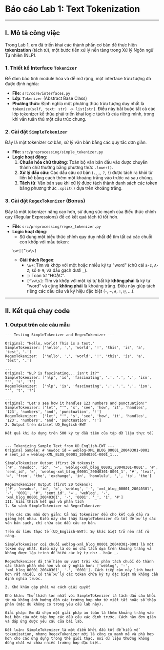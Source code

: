 

# Báo cáo Lab 1: Text Tokenization

---

## I. Mô tả công việc

Trong Lab 1, em đã triển khai các thành phần cơ bản để thực hiện **tokenization** (tách từ), một bước tiền xử lý nền tảng trong Xử lý Ngôn ngữ Tự nhiên (NLP).

### 1. Thiết kế Interface `Tokenizer`

Để đảm bảo tính module hóa và dễ mở rộng, một interface trừu tượng đã được định nghĩa:

-   **File**: `src/core/interfaces.py`
-   **Lớp**: `Tokenizer` (Abstract Base Class)
-   **Phương thức**: Định nghĩa một phương thức trừu tượng duy nhất là `tokenize(self, text: str) -> list[str]`. Điều này bắt buộc tất cả các lớp tokenizer kế thừa phải triển khai logic tách từ của riêng mình, trong khi vẫn tuân thủ một cấu trúc chung.

### 2. Cài đặt `SimpleTokenizer`

Đây là một tokenizer cơ bản, xử lý văn bản bằng các quy tắc đơn giản.

-   **File**: `src/preprocessing/simple_tokenizer.py`
-   **Logic hoạt động**:
    1.  **Chuẩn hóa chữ thường**: Toàn bộ văn bản đầu vào được chuyển thành chữ thường bằng phương thức `.lower()`.
    2.  **Xử lý dấu câu**: Các dấu câu cơ bản (`.`, `,`, `?`, `!`) được tách ra khỏi từ liền kề bằng cách thêm một khoảng trắng vào trước và sau chúng.
    3.  **Tách từ**: Văn bản sau khi xử lý được tách thành danh sách các token bằng phương thức `.split()` dựa trên khoảng trắng.

### 3. Cài đặt `RegexTokenizer` (Bonus)

Đây là một tokenizer nâng cao hơn, sử dụng sức mạnh của Biểu thức chính quy (Regular Expressions) để có kết quả tách từ tốt hơn.

-   **File**: `src/preprocessing/regex_tokenizer.py`
-   **Logic hoạt động**:
    -   Sử dụng một biểu thức chính quy duy nhất để tìm tất cả các chuỗi con khớp với mẫu token:
      ```regex
      \w+|[^\w\s]
      ```
    -   **Giải thích Regex**:
        -   `\w+`: Tìm và khớp với một hoặc nhiều ký tự "word" (chữ cái `a-z`, `A-Z`; số `0-9`; và dấu gạch dưới `_`).
        -   `|`: Toán tử "HOẶC".
        -   `[^\w\s]`: Tìm và khớp với một ký tự bất kỳ **không phải** là ký tự "word" và cũng **không phải** là khoảng trắng. Điều này giúp tách riêng các dấu câu và ký hiệu đặc biệt (`-`, `=`, `#`, `!`, `@`, ...).

---

## II. Kết quả chạy code

### 1. Output trên các câu mẫu

```plaintext
--- Testing SimpleTokenizer and RegexTokenizer ---

Original: "Hello, world! This is a test."
SimpleTokenizer: ['hello', ',', 'world', '!', 'this', 'is', 'a', 'test', '.']
RegexTokenizer:  ['hello', ',', 'world', '!', 'this', 'is', 'a', 'test', '.']

---
Original: "NLP is fascinating... isn't it?"
SimpleTokenizer: ['nlp', 'is', 'fascinating', '.', '.', '.', 'isn', "'", 't', '?']
RegexTokenizer:  ['nlp', 'is', 'fascinating', '.', '.', '.', 'isn', "'", 't', '?']

---
Original: "Let's see how it handles 123 numbers and punctuation!"
SimpleTokenizer: ['let', "'", 's', 'see', 'how', 'it', 'handles', '123', 'numbers', 'and', 'punctuation', '!']
RegexTokenizer:  ['let', "'", 's', 'see', 'how', 'it', 'handles', '123', 'numbers', 'and', 'punctuation', '!']
2. Output trên dataset UD_English-EWT

Kết quả khi áp dụng trên 500 ký tự đầu tiên của tập dữ liệu thực tế.


--- Tokenizing Sample Text from UD_English-EWT ---
Original Sample: # newdoc id = weblog-XML_BLOG_00001_20040301-0001
# sent_id = weblog-XML_BLOG_00001_20040301-0001_1...

SimpleTokenizer Output (first 20 tokens): 
['#', 'newdoc', 'id', '=', 'weblog-xml_blog_00001_20040301-0001', '#', 'sent_id', '=', 'weblog-xml_blog_00001_20040301-0001_1', '#', 'text', '=', 'from', 'the', 'exchange', 'in', 'honolulu', ',', 'to', 'the']

RegexTokenizer Output (first 20 tokens): 
['#', 'newdoc', 'id', '=', 'weblog', '-', 'xml_blog_00001_20040301', '-', '0001', '#', 'sent_id', '=', 'weblog', '-', 'xml_blog_00001_20040301', '-', '0001', '_', '1', '#']
III. Giải thích kết quả và phân tích
1. So sánh SimpleTokenizer và RegexTokenizer

Trên các câu mẫu đơn giản: Cả hai tokenizer đều cho kết quả đầu ra giống hệt nhau. Điều này cho thấy SimpleTokenizer đủ tốt để xử lý các văn bản sạch, chỉ chứa các dấu câu cơ bản.

Trên dữ liệu thực tế (UD_English-EWT): Sự khác biệt trở nên rất rõ ràng.

SimpleTokenizer coi chuỗi weblog-xml_blog_00001_20040301-0001 là một token duy nhất. Điều này là do nó chỉ tách dựa trên khoảng trắng và không được lập trình để hiểu các ký tự như - hoặc _.

RegexTokenizer đã thể hiện sự vượt trội khi phân tách chuỗi đó thành các thành phần nhỏ hơn và có ý nghĩa hơn: ['weblog', '-', 'xml_blog_00001_20040301', '-', '0001']. Cách tiếp cận này linh hoạt hơn rất nhiều, có thể xử lý các token chứa ký tự đặc biệt mà không cần định nghĩa trước.

2. Khó khăn gặp phải và cách giải quyết

Khó khăn: Thử thách lớn nhất với SimpleTokenizer là tách dấu câu khỏi từ mà không ảnh hưởng đến các trường hợp như từ viết tắt hoặc số thập phân (mặc dù không có trong yêu cầu lab này).

Giải pháp: Em đã chọn một giải pháp an toàn là thêm khoảng trắng vào hai bên của một tập hợp các dấu câu xác định trước. Cách này đơn giản và đáp ứng được yêu cầu của bài lab.

Kết luận: SimpleTokenizer là một điểm khởi đầu tốt để hiểu về tokenization, nhưng RegexTokenizer mới là công cụ mạnh mẽ và phù hợp hơn cho các ứng dụng trong thế giới thực, nơi dữ liệu thường không đồng nhất và chứa nhiều trường hợp đặc biệt.

